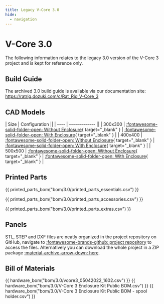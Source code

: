 ```yaml
---
title: Legacy V-Core 3.0
hide:
  - navigation
---
```


# V-Core 3.0
The following information relates to the legacy 3.0 version of the V-Core 3 project and is kept for reference only.

## Build Guide
The archived 3.0 build guide is available via our documentation site: https://ratrig.dozuki.com/c/Rat_Rig_V-Core_3

## CAD Models
| Size | Configuration ||
| ---- | ------------- ||
| 300x300 | [:fontawesome-solid-folder-open: Without Enclosure](https://a360.co/3uB8XUG){ target="_blank" } | [:fontawesome-solid-folder-open: With Enclosure](https://a360.co/3tMpcPS){ target="_blank" } |
| 400x400 | [:fontawesome-solid-folder-open: Without Enclosure](https://a360.co/3DftKkC){ target="_blank" } | [:fontawesome-solid-folder-open: With Enclosure](https://a360.co/3iESM3c){ target="_blank" } |
| 500x500 | [:fontawesome-solid-folder-open: Without Enclosure](https://a360.co/3uFR1Zo){ target="_blank" } | [:fontawesome-solid-folder-open: With Enclosure](https://a360.co/3IOMKYm){ target="_blank" } |

## Printed Parts
{{ printed_parts_bom("bom/3.0/printed_parts_essentials.csv") }}

{{ printed_parts_bom("bom/3.0/printed_parts_accessories.csv") }}

{{ printed_parts_bom("bom/3.0/printed_parts_extras.csv") }}

## Panels
STL, STEP and DXF files are neatly organized in the project repository on GitHub, navigate to [:fontawesome-brands-github: project repository](https://github.com/Rat-Rig/V-core-3/tree/1.0.4/cad) to access the files. Alternatively you can download the whole project in a ZIP package [:material-archive-arrow-down: here](https://github.com/Rat-Rig/V-core-3/archive/1.0.4.zip).

## Bill of Materials
{{ hardware_bom("bom/3.0/vcore3_05042022_1602.csv") }}
{{ hardware_bom("bom/3.0/V-Core 3 Enclosure Kit Public BOM.csv") }}
{{ hardware_bom("bom/3.0/V-Core 3 Enclosure Kit Public BOM - spool holder.csv") }}
